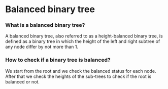 # Balanced binary tree 

### What is a balanced binary tree?
A balanced binary tree, also referred to as a height-balanced binary tree, 
is defined as a binary tree in which the height of the left and right subtree of any node differ by not more than 1.

### How to check if a binary tree is balanced?
We start from the root and we check the balanced status for each node. After that 
we check the heights of the sub-trees to check if the root is balanced or not.

